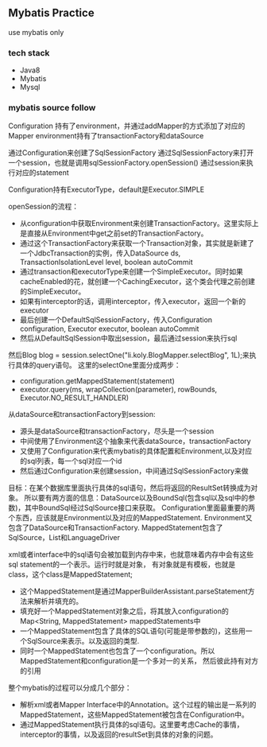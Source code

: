 Mybatis Practice
------------

use mybatis only

### tech stack
* Java8
* Mybatis
* Mysql

### mybatis source follow
Configuration 持有了environment，并通过addMapper的方式添加了对应的Mapper
environment持有了transactionFactory和dataSource

通过Configuration来创建了SqlSessionFactory
通过SqlSessionFactory来打开一个session，也就是调用sqlSessionFactory.openSession()
通过session来执行对应的statement

Configuration持有ExecutorType，default是Executor.SIMPLE

openSession的流程：
* 从configuration中获取Environment来创建TransactionFactory。这里实际上是直接从Environment中get之前set的TransactionFactory。
* 通过这个TransactionFactory来获取一个Transaction对象，其实就是新建了一个JdbcTransaction的实例，传入DataSource ds, TransactionIsolationLevel level, boolean autoCommit
* 通过transaction和executorType来创建一个SimpleExecutor。同时如果cacheEnabled的花，就创建一个CachingExecutor，这个类会代理之前创建的SimpleExecutor。
* 如果有interceptor的话，调用interceptor，传入executor，返回一个新的executor
* 最后创建一个DefaultSqlSessionFactory，传入Configuration configuration, Executor executor, boolean autoCommit
* 然后从DefaultSqlSession中取出session，最后通过session来执行sql

然后Blog blog = session.selectOne("li.koly.BlogMapper.selectBlog", 1L);来执行具体的query语句。
这里的selectOne里面分成两步：
* configuration.getMappedStatement(statement)
* executor.query(ms, wrapCollection(parameter), rowBounds, Executor.NO_RESULT_HANDLER)

从dataSource和transactionFactory到session:
* 源头是dataSource和transactionFactory，尽头是一个session
* 中间使用了Environment这个抽象来代表dataSource，transactionFactory
* 又使用了Configuration来代表mybatis的具体配置和Environment,以及对应的sql列表，每一个sql对应一个id
* 然后通过Configuration来创建session，中间通过SqlSessionFactory来做

目标：在某个数据库里面执行具体的sql语句，然后将返回的ResultSet转换成为对象。
所以要有两方面的信息：DataSource以及BoundSql(包含sql以及sql中的参数)，其中BoundSql经过SqlSource接口来获取。
Configuration里面最重要的两个东西，应该就是Environment以及对应的MappedStatement.
Environment又包含了DataSource和TransactionFactory.
MappedStatement包含了SqlSource，List<ResultMap>和LanguageDriver


xml或者interface中的sql语句会被加载到内存中来，也就意味着内存中会有这些sql statement的一个表示。运行时就是对象，
有对象就是有模板，也就是class，这个class是MappedStatement;

* 这个MappedStatement是通过MapperBuilderAssistant.parseStatement方法来解析并填充的。
* 填充好一个MappedStatement对象之后，将其放入configuration的Map<String, MappedStatement> mappedStatements中
* 一个MappedStatement包含了具体的SQL语句(可能是带参数的)，这些用一个SqlSource来表示。以及返回的类型.
* 同时一个MappedStatement也包含了一个configuration。所以MappedStatement和configuration是一个多对一的关系，
然后彼此持有对方的引用

整个mybatis的过程可以分成几个部分：
* 解析xml或者Mapper Interface中的Annotation。这个过程的输出是一系列的MappedStatement，这些MappedStatement被包含在Configuration中。
* 通过MappedStatement执行具体的sql语句。这里要考虑Cache的事情，interceptor的事情，以及返回的resultSet到具体的对象的问题。

